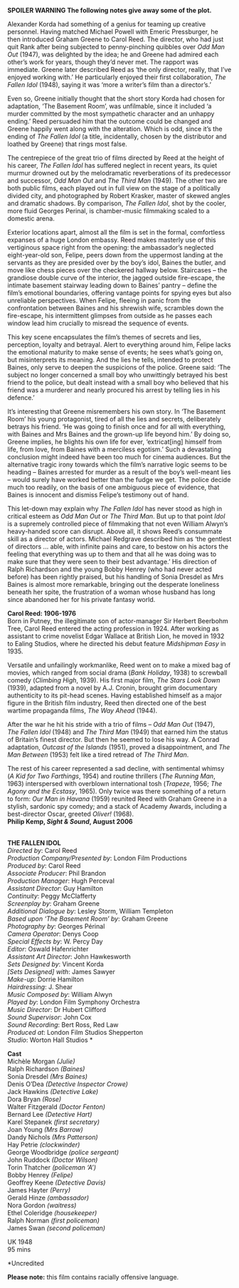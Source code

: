 

**SPOILER WARNING  The following notes give away some of the plot.**

Alexander Korda had something of a genius for teaming up creative personnel. Having matched Michael Powell with Emeric Pressburger, he then introduced Graham Greene to Carol Reed. The director, who had just quit Rank after being subjected to penny-pinching quibbles over _Odd Man Out_ (1947), was delighted by the idea; he and Greene had admired each other’s work for years, though they’d never met. The rapport was immediate. Greene later described Reed as ‘the only director, really, that I’ve enjoyed working with.’ He particularly enjoyed their first collaboration, _The Fallen Idol_ (1948), saying it was ‘more a writer’s film than a director’s.’

Even so, Greene initially thought that the short story Korda had chosen for adaptation, ‘The Basement Room’, was unfilmable, since it included ‘a murder committed by the most sympathetic character and an unhappy ending.’ Reed persuaded him that the outcome could be changed and Greene happily went along with the alteration. Which is odd, since it’s the ending of _The Fallen Idol_ (a title, incidentally, chosen by the distributor and loathed by Greene) that rings most false.

The centrepiece of the great trio of films directed by Reed at the height of his career, _The Fallen Idol_ has suffered neglect in recent years, its quiet murmur drowned out by the melodramatic reverberations of its predecessor and successor, _Odd Man Out_ and _The Third Man_ (1949). The other two are both public films, each played out in full view on the stage of a politically divided city, and photographed by Robert Krasker, master of skewed angles and dramatic shadows. By comparison, _The Fallen Idol_, shot by the cooler, more fluid Georges Perinal, is chamber-music filmmaking scaled to a domestic arena.

Exterior locations apart, almost all the film is set in the formal, comfortless expanses of a huge London embassy. Reed makes masterly use of this vertiginous space right from the opening: the ambassador’s neglected eight-year-old son, Felipe, peers down from the uppermost landing at the servants as they are presided over by the boy’s idol, Baines the butler, and move like chess pieces over the checkered hallway below. Staircases – the grandiose double curve of the interior, the jagged outside fire-escape, the intimate basement stairway leading down to Baines’ pantry – define the film’s emotional boundaries, offering vantage points for spying eyes but also unreliable perspectives. When Felipe, fleeing in panic from the confrontation between Baines and his shrewish wife, scrambles down the fire-escape, his intermittent glimpses from outside as he passes each window lead him crucially to misread the sequence of events.

This key scene encapsulates the film’s themes of secrets and lies, perception, loyalty and betrayal. Alert to everything around him, Felipe lacks the emotional maturity to make sense of events; he sees what’s going on, but misinterprets its meaning. And the lies he tells, intended to protect Baines, only serve to deepen the suspicions of the police. Greene said: ‘The subject no longer concerned a small boy who unwittingly betrayed his best friend to the police, but dealt instead with a small boy who believed that his friend was a murderer and nearly procured his arrest by telling lies in his defence.’

It’s interesting that Greene misremembers his own story. In ‘The Basement Room’ his young protagonist, tired of all the lies and secrets, deliberately betrays his friend. ‘He was going to finish once and for all with everything, with Baines and Mrs Baines and the grown-up life beyond him.’ By doing so, Greene implies, he blights his own life for ever, ‘extricat[ing] himself from life, from love, from Baines with a merciless egotism.’ Such a devastating conclusion might indeed have been too much for cinema audiences. But the alternative tragic irony towards which the film’s narrative logic seems to be heading – Baines arrested for murder as a result of the boy’s well-meant lies – would surely have worked better than the fudge we get. The police decide much too readily, on the basis of one ambiguous piece of evidence, that Baines is innocent and dismiss Felipe’s testimony out of hand.

This let-down may explain why _The Fallen Idol_ has never stood as high in critical esteem as _Odd Man Out_ or _The Third Man_. But up to that point _Idol_ is a supremely controlled piece of filmmaking that not even William Alwyn’s heavy-handed score can disrupt. Above all, it shows Reed’s consummate skill as a director of actors. Michael Redgrave described him as ‘the gentlest of directors ... able, with infinite pains and care, to bestow on his actors the feeling that everything was up to them and that all he was doing was to make sure that they were seen to their best advantage.’ His direction of Ralph Richardson and the young Bobby Henrey (who had never acted before) has been rightly praised, but his handling of Sonia Dresdel as Mrs Baines is almost more remarkable, bringing out the desperate loneliness beneath her spite, the frustration of a woman whose husband has long since abandoned her for his private fantasy world.

**Carol Reed: 1906-1976**  
Born in Putney, the illegitimate son of actor-manager Sir Herbert Beerbohm Tree, Carol Reed entered the acting profession in 1924. After working as assistant to crime novelist Edgar Wallace at British Lion, he moved in 1932 to Ealing Studios, where he directed his debut feature _Midshipman Easy_ in 1935.

Versatile and unfailingly workmanlike, Reed went on to make a mixed bag of movies, which ranged from social drama (_Bank_ _Holiday_, 1938) to screwball comedy (_Climbing_ _High_, 1939). His first major film, _The Stars Look Down_ (1939), adapted from a novel by A.J. Cronin, brought grim documentary authenticity to its pit-head scenes. Having established himself as a major figure in the British film industry, Reed then directed one of the best wartime propaganda films, _The Way Ahead_ (1944).

After the war he hit his stride with a trio of films – _Odd Man Out_ (1947),  
_The_ _Fallen_ _Idol_ (1948) and _The_ _Third_ _Man_ (1949) that earned him the status of Britain’s finest director. But then he seemed to lose his way. A Conrad adaptation, _Outcast of the Islands_ (1951), proved a disappointment, and  _The_ _Man Between_ (1953) felt like a tired retread of _The Third Man_.

The rest of his career represented a sad decline, with sentimental whimsy  
(_A Kid for Two Farthings_, 1954) and routine thrillers (_The Running Man_, 1963) interspersed with overblown international tosh (_Trapeze_, 1956; _The Agony and the Ecstasy_, 1965). Only twice was there something of a return to form:  _Our Man in Havana_ (1959) reunited Reed with Graham Greene in a stylish, sardonic spy comedy; and a stack of Academy Awards, including a best-director Oscar, greeted _Oliver!_ (1968).  
**Philip Kemp, _Sight & Sound_, August 2006**
<br><br>

**THE FALLEN IDOL**  
_Directed by_: Carol Reed  
_Production Company/Presented by_:  London Film Productions  
_Produced by_: Carol Reed  
_Associate Producer_: Phil Brandon  
_Production Manager_: Hugh Perceval  
_Assistant Director_: Guy Hamilton  
_Continuity_: Peggy McClafferty  
_Screenplay by_: Graham Greene  
_Additional Dialogue by_: Lesley Storm,  William Templeton  
_Based upon ‘The Basement Room’ by_:  Graham Greene  
_Photography by_: Georges Périnal  
_Camera Operator_: Denys Coop  
_Special Effects by_: W. Percy Day  
_Editor_: Oswald Hafenrichter  
_Assistant Art Director_: John Hawkesworth  
_Sets Designed by_: Vincent Korda  
_[Sets Designed] with_: James Sawyer  
_Make-up_: Dorrie Hamilton  
_Hairdressing_: J. Shear  
_Music Composed by_: William Alwyn  
_Played by_: London Film Symphony Orchestra  
_Music Director_: Dr Hubert Clifford  
_Sound Supervisor_: John Cox  
_Sound Recording_: Bert Ross, Red Law  
_Produced at_: London Film Studios Shepperton  
_Studio_: Worton Hall Studios *

**Cast**  
Michèle Morgan _(Julie)_  
Ralph Richardson _(Baines)_  
Sonia Dresdel _(Mrs Baines)_  
Denis O’Dea _(Detective Inspector Crowe)_  
Jack Hawkins _(Detective Lake)_  
Dora Bryan _(Rose)_  
Walter Fitzgerald _(Doctor Fenton)_  
Bernard Lee _(Detective Hart)_  
Karel Stepanek _(first secretary)_  
Joan Young _(Mrs Barrow)_  
Dandy Nichols _(Mrs Patterson)_  
Hay Petrie _(clockwinder)_  
George Woodbridge _(police sergeant)_  
John Ruddock _(Doctor Wilson)_  
Torin Thatcher _(policeman ‘A’)_  
Bobby Henrey _(Felipe)_  
Geoffrey Keene _(Detective Davis)_  
James Hayter _(Perry)_  
Gerald Hinze _(ambassador)_  
Nora Gordon _(waitress)_  
Ethel Coleridge _(housekeeper)_  
Ralph Norman _(first policeman)_  
James Swan _(second policeman)_

UK 1948  
95 mins

*Uncredited

**Please note:** this film contains racially  offensive language.
<br><br>
<!--stackedit_data:
eyJoaXN0b3J5IjpbMTIzNjg3MjA2MF19
-->